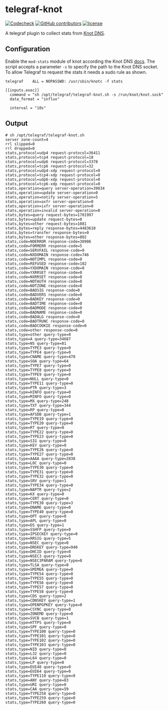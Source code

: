 # telegraf-knot

[![Codecheck](https://github.com/x70b1/telegraf-knot/workflows/Codecheck/badge.svg?branch=master)](https://github.com/x70b1/telegraf-knot/actions)
[![GitHub contributors](https://img.shields.io/github/contributors/x70b1/telegraf-knot.svg)](https://github.com/x70b1/telegraf-knot/graphs/contributors)
[![license](https://img.shields.io/github/license/x70b1/telegraf-knot.svg)](https://github.com/x70b1/telegraf-knot/blob/master/LICENSE)

A telegraf plugin to collect stats from [Knot DNS](https://knot.readthedocs.io/en/master/operation.html#statistics).


## Configuration

Enable the `mod-stats` module of knot according the Knot DNS [docs](https://www.knot-dns.cz/docs/latest/html/modules.html#stats-query-statistics).
The script accepts a parameter `-s` to specify the path to the Knot DNS socket.
To allow Telegraf to request the stats it needs a sudo rule as shown.


```
telegraf    ALL = NOPASSWD: /usr/sbin/knotc -f stats
```

```
[[inputs.exec]]
  command = "sh /opt/telegraf/telegraf-knot.sh -s /run/knot/knot.sock"
  data_format = "influx"

  interval = "10s"
```


## Output

```
# sh /opt/telegraf/telegraf-knot.sh
server zone-count=4
rrl slipped=0
rrl dropped=0
stats,protocol=udp4 request-protocol=36411
stats,protocol=tcp4 request-protocol=18
stats,protocol=udp6 request-protocol=3378
stats,protocol=tcp6 request-protocol=32
stats,protocol=udp4-xdp request-protocol=0
stats,protocol=tcp4-xdp request-protocol=0
stats,protocol=udp6-xdp request-protocol=0
stats,protocol=tcp6-xdp request-protocol=0
stats,operation=query server-operation=39834
stats,operation=update server-operation=0
stats,operation=notify server-operation=5
stats,operation=axfr server-operation=0
stats,operation=ixfr server-operation=0
stats,operation=invalid server-operation=0
stats,bytes=query request-bytes=1701997
stats,bytes=update request-bytes=0
stats,bytes=other request-bytes=1081
stats,bytes=reply response-bytes=4483610
stats,bytes=transfer response-bytes=0
stats,bytes=other response-bytes=802
stats,code=NOERROR response-code=38986
stats,code=FORMERR response-code=5
stats,code=SERVFAIL response-code=0
stats,code=NXDOMAIN response-code=746
stats,code=NOTIMPL response-code=0
stats,code=REFUSED response-code=102
stats,code=YXDOMAIN response-code=0
stats,code=YXRRSET response-code=0
stats,code=NXRRSET response-code=0
stats,code=NOTAUTH response-code=0
stats,code=NOTZONE response-code=0
stats,code=BADSIG response-code=0
stats,code=BADVERS response-code=0
stats,code=BADKEY response-code=0
stats,code=BADTIME response-code=0
stats,code=BADMODE response-code=0
stats,code=BADNAME response-code=0
stats,code=BADALG response-code=0
stats,code=BADTRUNC response-code=0
stats,code=BADCOOKIE response-code=0
stats,code=other response-code=0
stats,type=other query-type=0
stats,type=A query-type=34687
stats,type=NS query-type=81
stats,type=TYPE3 query-type=0
stats,type=TYPE4 query-type=0
stats,type=CNAME query-type=470
stats,type=SOA query-type=64
stats,type=TYPE7 query-type=0
stats,type=TYPE8 query-type=0
stats,type=TYPE9 query-type=0
stats,type=NULL query-type=0
stats,type=TYPE11 query-type=0
stats,type=PTR query-type=3
stats,type=HINFO query-type=0
stats,type=MINFO query-type=0
stats,type=MX query-type=248
stats,type=TXT query-type=344
stats,type=RP query-type=0
stats,type=AFSDB query-type=1
stats,type=TYPE19 query-type=0
stats,type=TYPE20 query-type=0
stats,type=RT query-type=0
stats,type=TYPE22 query-type=0
stats,type=TYPE23 query-type=0
stats,type=SIG query-type=0
stats,type=KEY query-type=0
stats,type=TYPE26 query-type=0
stats,type=TYPE27 query-type=0
stats,type=AAAA query-type=2838
stats,type=LOC query-type=0
stats,type=TYPE30 query-type=0
stats,type=TYPE31 query-type=0
stats,type=TYPE32 query-type=0
stats,type=SRV query-type=1
stats,type=TYPE34 query-type=0
stats,type=NAPTR query-type=2
stats,type=KX query-type=0
stats,type=CERT query-type=0
stats,type=TYPE38 query-type=3
stats,type=DNAME query-type=0
stats,type=TYPE40 query-type=0
stats,type=OPT query-type=0
stats,type=APL query-type=0
stats,type=DS query-type=1
stats,type=SSHFP query-type=0
stats,type=IPSECKEY query-type=0
stats,type=RRSIG query-type=5
stats,type=NSEC query-type=0
stats,type=DNSKEY query-type=940
stats,type=DHCID query-type=0
stats,type=NSEC3 query-type=0
stats,type=NSEC3PARAM query-type=0
stats,type=TLSA query-type=0
stats,type=SMIMEA query-type=0
stats,type=TYPE54 query-type=0
stats,type=TYPE55 query-type=0
stats,type=TYPE56 query-type=0
stats,type=TYPE57 query-type=0
stats,type=TYPE58 query-type=0
stats,type=CDS query-type=2
stats,type=CDNSKEY query-type=1
stats,type=OPENPGPKEY query-type=0
stats,type=CSYNC query-type=0
stats,type=ZONEMD query-type=0
stats,type=SVCB query-type=1
stats,type=HTTPS query-type=0
stats,type=SPF query-type=0
stats,type=TYPE100 query-type=0
stats,type=TYPE101 query-type=0
stats,type=TYPE102 query-type=0
stats,type=TYPE103 query-type=0
stats,type=NID query-type=0
stats,type=L32 query-type=0
stats,type=L64 query-type=0
stats,type=LP query-type=0
stats,type=EUI48 query-type=0
stats,type=EUI64 query-type=0
stats,type=TYPE110 query-type=0
stats,type=ANY query-type=83
stats,type=URI query-type=0
stats,type=CAA query-type=59
stats,type=TYPE258 query-type=0
stats,type=TYPE259 query-type=0
stats,type=TYPE260 query-type=0
```
